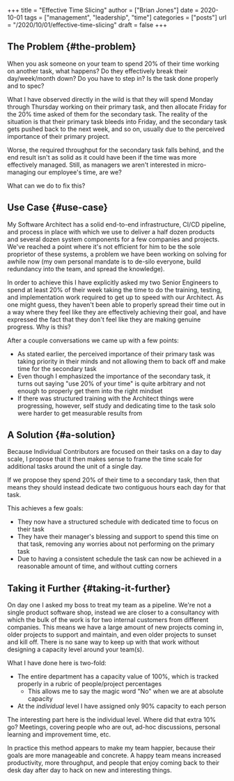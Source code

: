 +++
title = "Effective Time Slicing"
author = ["Brian Jones"]
date = 2020-10-01
tags = ["management", "leadership", "time"]
categories = ["posts"]
url = "/2020/10/01/effective-time-slicing"
draft = false
+++

## The Problem {#the-problem}

When you ask someone on your team to spend 20% of their time working on another task, what happens? Do they effectively break their day/week/month down? Do you have to step in? Is the task done properly and to spec?

What I have observed directly in the wild is that they will spend Monday through Thursday working on their primary task, and then allocate Friday for the 20% time asked of them for the secondary task. The reality of the situation is that their primary task bleeds into Friday, and the secondary task gets pushed back to the next week, and so on, usually due to the perceived importance of their primary project.

Worse, the required throughput for the secondary task falls behind, and the end result isn't as solid as it could have been if the time was more effectively managed. Still, as managers we aren't interested in micro-managing our employee's time, are we?

What can we do to fix this?


## Use Case {#use-case}

My Software Architect has a solid end-to-end infrastructure, CI/CD pipeline, and process in place with which we use to deliver a half dozen products and several dozen system components for a few companies and projects. We've reached a point where it's not efficient for him to be the sole proprietor of these systems, a problem we have been working on solving for awhile now (my own personal mandate is to de-silo <span class="underline">everyone</span>, build redundancy into the team, and spread the knowledge).

In order to achieve this I have explicitly asked my two Senior Engineers to spend at least 20% of their week taking the time to do the training, testing, and implementation work required to get up to speed with our Architect. As one might guess, they haven't been able to properly spread their time out in a way where they feel like they are effectively achieving their goal, and have expressed the fact that they don't feel like they are making genuine progress. Why is this?

After a couple conversations we came up with a few points:

-   As stated earlier, the perceived importance of their primary task was taking priority in their minds and not allowing them to back off and make time for the secondary task
-   Even though I emphasized the importance of the secondary task, it turns out saying "use 20% of your time" is quite arbitrary and not enough to properly get them into the right mindset
-   If there was structured training with the Architect things were progressing, however, self study and dedicating time to the task solo were harder to get measurable results from


## A Solution {#a-solution}

Because Individual Contributors are focused on their tasks on a day to day scale, I propose that it then makes sense to frame the time scale for additional tasks around the unit of a single day.

If we propose they spend 20% of their time to a secondary task, then that means they should instead dedicate two contiguous hours <span class="underline">each day</span> for that task.

This achieves a few goals:

-   They now have a structured schedule with dedicated time to focus on their task
-   They have their manager's blessing and support to spend this time on that task, removing any worries about not performing on the primary task
-   Due to having a consistent schedule the task can now be achieved in a reasonable amount of time, and without cutting corners


## Taking it Further {#taking-it-further}

On day one I asked my boss to treat my team as a pipeline. We're not a single product software shop, instead we are closer to a consultancy with which the bulk of the work is for two internal customers from different companies. This means we have a large amount of new projects coming in, older projects to support and maintain, and even older projects to sunset and kill off. There is no sane way to keep up with that work without designing a capacity level around your team(s).

What I have done here is two-fold:

-   The entire department has a capacity value of 100%, which is tracked properly in a rubric of people/project percentages
    -   This allows me to say the magic word "No" when we are at absolute capacity
-   At the _individual_ level I have assigned only 90% capacity to each person

The interesting part here is the individual level. Where did that extra 10% go? Meetings, covering people who are out, ad-hoc discussions, personal learning and improvement time, etc.

In practice this method appears to make my team happier, because their goals are more manageable and concrete. A happy team means increased productivity, more throughput, and people that enjoy coming back to their desk day after day to hack on new and interesting things.

